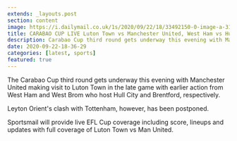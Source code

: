 ```yaml
---
extends: _layouts.post
section: content
image: https://i.dailymail.co.uk/1s/2020/09/22/18/33492150-0-image-a-31_1600796011747.jpg 
title: CARABAO CUP LIVE Luton Town vs Manchester United, West Ham vs Hull City and West Brom vs Brentford 
description: Carabao Cup third round gets underway this evening with Manchester United making visit to Luton Town in the late game with earlier action from West Ham and West Brom. 
date: 2020-09-22-18-36-29 
categories: [latest, sports] 
featured: true 
--- 
```

The Carabao Cup third round gets underway this evening with Manchester United making visit to Luton Town in the late game with earlier action from West Ham and West Brom who host Hull City and Brentford, respectively. 

Leyton Orient's clash with Tottenham, however, has been postponed. 

Sportsmail will provide live EFL Cup coverage including score, lineups and updates with full coverage of Luton Town vs Man United. 

